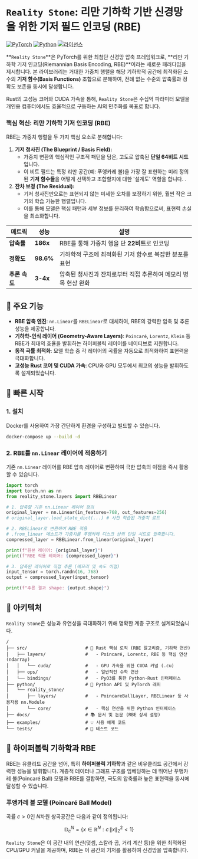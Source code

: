 
# `Reality Stone`: 리만 기하학 기반 신경망을 위한 기저 필드 인코딩 (RBE)

[![PyTorch](https://img.shields.io/badge/PyTorch-1.7+-ee4c2c.svg)](https://pytorch.org/)
[![Python](https://img.shields.io/badge/python-3.7%2B-blue)](https://www.python.org/)
[![라이선스](https://img.shields.io/badge/라이선스-MIT-green.svg)](https://opensource.org/licenses/MIT)

**`Reality Stone`**은 PyTorch를 위한 최첨단 신경망 압축 프레임워크로, **리만 기하학 기저 인코딩(Riemannian Basis Encoding, RBE)**이라는 새로운 패러다임을 제시합니다. 본 라이브러리는 거대한 가중치 행렬을 해당 기하학적 공간에 최적화된 소수의 **기저 함수(Basis Functions)** 조합으로 분해하여, 전례 없는 수준의 압축률과 정확도 보존을 동시에 달성합니다.

Rust의 고성능 코어와 CUDA 가속을 통해, `Reality Stone`은 수십억 파라미터 모델을 개인용 컴퓨터에서도 효율적으로 구동하는 AI의 민주화를 목표로 합니다.

### 핵심 혁신: 리만 기하학 기저 인코딩 (RBE)

RBE는 가중치 행렬을 두 가지 핵심 요소로 분해합니다:

1.  **기저 청사진 (The Blueprint / Basis Field):**
    *   가중치 변환의 핵심적인 구조적 패턴을 담은, 고도로 압축된 **단일 64비트 시드**입니다.
    *   이 비트 필드는 특정 리만 공간(예: 푸앵카레 볼)을 가장 잘 표현하는 미리 정의된 **기저 함수들**을 어떻게 선택하고 조합할지에 대한 '설계도' 역할을 합니다.
    .
2.  **잔차 보정 (The Residual):**
    *   기저 청사진만으로는 표현되지 않는 미세한 오차를 보정하기 위한, 훨씬 작은 크기의 학습 가능한 행렬입니다.
    *   이를 통해 모델은 핵심 패턴과 세부 정보를 분리하여 학습함으로써, 표현력 손실을 최소화합니다.

| 메트릭        | 성능      | 설명                                                           |
| ------------- | --------- | -------------------------------------------------------------- |
| **압축률**    | **186x**  | RBE를 통해 가중치 행을 단 **22비트**로 인코딩                  |
| **정확도**    | **98.6%** | 기하학적 구조에 최적화된 기저 함수로 복잡한 분포를 표현        |
| **추론 속도** | **3-4x**  | 압축된 청사진과 잔차로부터 직접 추론하여 메모리 병목 현상 완화 |


## 🎉 주요 기능

- **RBE 압축 엔진**: `nn.Linear`를 `RBELinear`로 대체하여, RBE의 강력한 압축 및 추론 성능을 제공합니다.
- **기하학-인식 레이어 (Geometry-Aware Layers)**: `Poincaré`, `Lorentz`, `Klein` 등 RBE가 최대의 효율을 발휘하는 하이퍼볼릭 레이어를 네이티브로 지원합니다.
- **동적 곡률 최적화**: 모델 학습 중 각 레이어의 곡률을 자동으로 최적화하여 표현력을 극대화합니다.
- **고성능 Rust 코어 및 CUDA 가속**: CPU와 GPU 모두에서 최고의 성능을 발휘하도록 설계되었습니다.

## 🚀 빠른 시작

### 1. 설치

Docker를 사용하여 가장 간단하게 환경을 구성하고 빌드할 수 있습니다.

```bash
docker-compose up --build -d
```

### 2. RBE를 `nn.Linear` 레이어에 적용하기

기존 `nn.Linear` 레이어를 RBE 압축 레이어로 변환하여 극한 압축의 이점을 즉시 활용할 수 있습니다.

```python
import torch
import torch.nn as nn
from reality_stone.layers import RBELinear

# 1. 압축할 기존 nn.Linear 레이어 정의
original_layer = nn.Linear(in_features=768, out_features=256)
# original_layer.load_state_dict(...) # 사전 학습된 가중치 로드

# 2. RBELinear로 변환하여 RBE 적용
# .from_linear 메소드가 가중치를 푸앵카레 디스크 상의 단일 시드로 압축합니다.
compressed_layer = RBELinear.from_linear(original_layer)

print(f"원본 레이어: {original_layer}")
print(f"RBE 적용 레이어: {compressed_layer}")

# 3. 압축된 레이어로 직접 추론 (메모리 및 속도 이점)
input_tensor = torch.randn(16, 768)
output = compressed_layer(input_tensor)

print(f"추론 결과 shape: {output.shape}")
```

## 🔬 아키텍처

`Reality Stone`은 성능과 유연성을 극대화하기 위해 명확한 계층 구조로 설계되었습니다.

```plaintext
/
├── src/                      # 🦀 Rust 핵심 로직 (RBE 알고리즘, 기하학 연산)
│   ├── layers/               #   - Poincaré, Lorentz, RBE 등 핵심 연산 (ndarray)
│   │   └── cuda/             #   - GPU 가속을 위한 CUDA 커널 (.cu)
│   ├── ops/                  #   - 일반적인 수학 연산
│   └── bindings/             #   - PyO3를 통한 Python-Rust 인터페이스
├── python/                   # 🐍 Python API 및 PyTorch 래퍼
│   └── reality_stone/
│       ├── layers/           #   - PoincareBallLayer, RBELinear 등 사용자용 nn.Module
│       └── core/             #   - 핵심 연산을 위한 Python 인터페이스
├── docs/                     # 📚 문서 및 논문 (RBE 상세 설명)
├── examples/                 # 💡 사용 예제 코드
└── tests/                    # 🧪 테스트 코드
```

## 🌟 하이퍼볼릭 기하학과 RBE

RBE는 유클리드 공간을 넘어, 특히 **하이퍼볼릭 기하학**과 같은 비유클리드 공간에서 강력한 성능을 발휘합니다. 계층적 데이터나 그래프 구조를 임베딩하는 데 뛰어난 푸앵카레 볼(Poincaré Ball) 모델과 RBE를 결합하면, 극도의 압축률과 높은 표현력을 동시에 달성할 수 있습니다.

### 푸앵카레 볼 모델 (Poincaré Ball Model)

곡률 $c > 0$인 $N$차원 쌍곡공간은 다음과 같이 정의됩니다:

$$ \mathbb{D}^N_c = \{x \in \mathbb{R}^N : c\,\|x\|_2^2 < 1\} $$

`Reality Stone`은 이 공간 내의 연산(덧셈, 스칼라 곱, 거리 계산 등)을 위한 최적화된 CPU/GPU 커널을 제공하며, RBE는 이 공간의 기저를 활용하여 신경망을 압축합니다.

